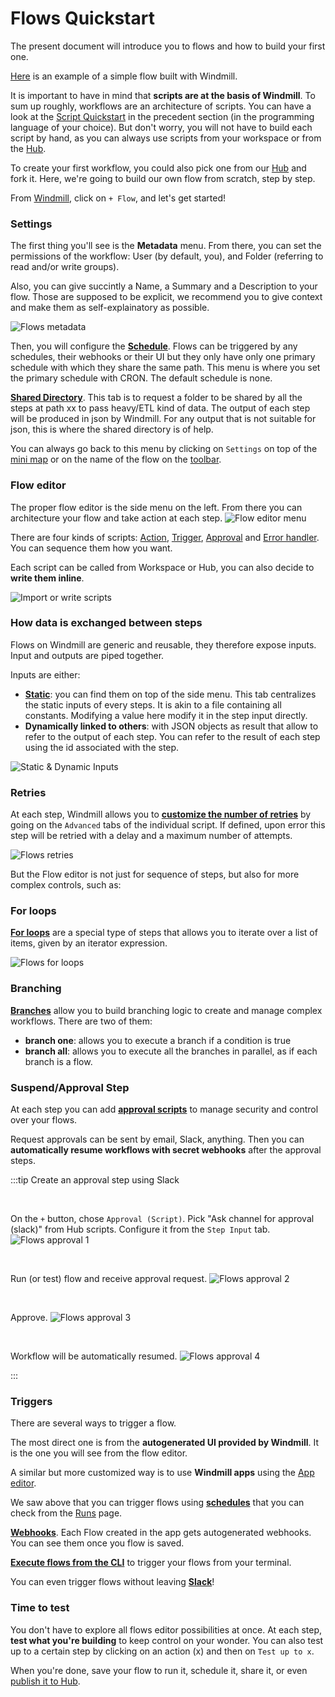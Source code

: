 # Flows Quickstart

The present document will introduce you to flows and how to build your first one.

[Here](https://hub.windmill.dev/flows/13/whenever-an-hackernews-message-contains-a-mention%2C-publish-it-to-slack-with-sentiment-analysed) is an example of a simple flow built with Windmill.

It is important to have in mind that **scripts are at the basis of Windmill**. To sum up roughly, workflows are an architecture of scripts. You can have a look at the [Script Quickstart](https://docs.windmill.dev/docs/getting_started/scripts_quickstart/typescript) in the precedent section (in the programming language of your choice). But don't worry, you will not have to build each script by hand, as you can always use scripts from your workspace or from the [Hub](https://hub.windmill.dev/).


To create your first workflow, you could also pick one from our [Hub](https://hub.windmill.dev/flows) and fork it. Here, we're going to build our own flow from scratch, step by step.

From [Windmill](https://app.windmill.dev/user/login), click on `+ Flow`, and let's get started!
 

### Settings

The first thing you'll see is the **Metadata** menu. From there, you can set the permissions of the workflow: User (by default, you), and Folder (referring to read and/or write groups).

Also, you can give succintly a Name, a Summary and a Description to your flow. Those are supposed to be explicit, we recommend you to give context and make them as self-explainatory as possible.

![Flows metadata](./flows_metadata.png)

Then, you will configure the **[Schedule](https://docs.windmill.dev/docs/flows/flow_settings#schedule)**. Flows can be triggered by any schedules, their webhooks or their UI but they only have only one primary schedule with which they share the same path. This menu is where you set the primary schedule with CRON. The default schedule is none.

**[Shared Directory](https://docs.windmill.dev/docs/flows/flow_settings#shared-directory)**. This tab is to request a folder to be shared by all the steps at path xx to pass heavy/ETL kind of data.
The output of each step will be produced in json by Windmill. For any output that is not suitable for json, this is where the
shared directory is of help.


You can always go back to this menu by clicking on `Settings` on top of the [mini map](https://docs.windmill.dev/docs/flows/flow_mini_map) or on the name of the flow on the [toolbar](https://docs.windmill.dev/docs/flows/flow_toolbar).

### Flow editor

The proper flow editor is the side menu on the left. From there you can architecture your flow and take action at each step.
![Flow editor menu](./flow_editor_menu.png)

There are four kinds of scripts: [Action](https://docs.windmill.dev/docs/flows/flow_action), [Trigger](https://docs.windmill.dev/docs/flows/flow_trigger), [Approval](https://docs.windmill.dev/docs/flows/flow_approval) and [Error handler](https://docs.windmill.dev/docs/flows/flow_error_handler). You can sequence them how you want.

Each script can be called from Workspace or Hub, you can also decide to **write them inline**.

![Import or write scripts](./import_or_write_scripts.png)

### How data is exchanged between steps

Flows on Windmill are generic and reusable, they therefore expose inputs. Input and outputs are piped together.

Inputs are either:
- **[Static](https://docs.windmill.dev/docs/flows/flow_static_inputs)**: you can find them on top of the side menu. This tab centralizes the static inputs of every steps. It is akin to a file containing all constants. Modifying a value here modify it in the step input directly.
- **Dynamically linked to others**: with JSON objects as result that allow to refer to the output of each step. You can refer to the result of each step using the id associated with the step.

![Static & Dynamic Inputs](./static_and_dynamic_inputs.png)


### Retries

At each step, Windmill allows you to **[customize the number of retries](https://docs.windmill.dev/docs/reference/#retries)** by going on the `Advanced` tabs of the individual script. If defined, upon error this step will be retried with a delay and a maximum number of attempts.

![Flows retries](./flows_retries.png)


But the Flow editor is not just for sequence of steps, but also for more complex controls, such as:


### For loops

**[For loops](https://docs.windmill.dev/docs/flows/flow_loops)** are a special type of steps that allows you to iterate over a list of items, given by an iterator expression.

![Flows for loops](./for_loops.png)

### Branching

**[Branches](https://docs.windmill.dev/docs/flows/flow_branches)** allow you to build branching logic to create and manage complex workflows. There are two of them:
- **branch one**: allows you to execute a branch if a condition is true
- **branch all**: allows you to execute all the branches in parallel, as if each branch is a flow.



### Suspend/Approval Step

At each step you can add **[approval scripts](https://docs.windmill.dev/docs/flows/flow_approval)** to manage security and control over your flows.

Request approvals can be sent by email, Slack, anything. Then you can **automatically resume workflows with secret webhooks** after the approval steps.

:::tip Create an approval step using Slack

<br />

On the `+` button, chose `Approval (Script)`. Pick "Ask channel for approval (slack)" from Hub scripts.  Configure it from the `Step Input` tab.
![Flows approval 1](./flow_approval_1.png)

<br />

Run (or test) flow and receive approval request.
![Flows approval 2](./flow_approval_2.png)

<br />

Approve.
![Flows approval 3](./flow_approval_3.png)

<br />

Workflow will be automatically resumed.
![Flows approval 4](./flow_approval_4.png)

:::

### Triggers

There are several ways to trigger a flow.

The most direct one is from the **autogenerated UI provided by Windmill**. It is the one you will see from the flow editor.

A similar but more customized way is to use **Windmill apps** using the [App editor](https://docs.windmill.dev/docs/getting_started/apps_quickstart/).

We saw above that you can trigger flows using **[schedules](https://docs.windmill.dev/docs/core_concepts/schedules/)** that you can check from the [Runs](https://app.windmill.dev/runs) page.

**[Webhooks](https://docs.windmill.dev/docs/core_concepts/webhooks/)**. Each Flow created in the app gets autogenerated webhooks. You can see them once you flow is saved.

**[Execute flows from the CLI](https://docs.windmill.dev/docs/advanced/cli/)** to trigger your flows from your terminal.

You can even trigger flows without leaving **[Slack](https://docs.windmill.dev/blog/connect-slack-with-windmill#action-on-windmill-from-slack)**!


### Time to test

You don't have to explore all flows editor possibilities at once. At each step, **test what you're building** to keep control on your wonder. You can also test up to a certain step by clicking on an action (x) and then on `Test up to x`.

When you're done, save your flow to run it, schedule it, share it, or even [publish it to Hub](https://docs.windmill.dev/docs/misc/share_on_hub/).